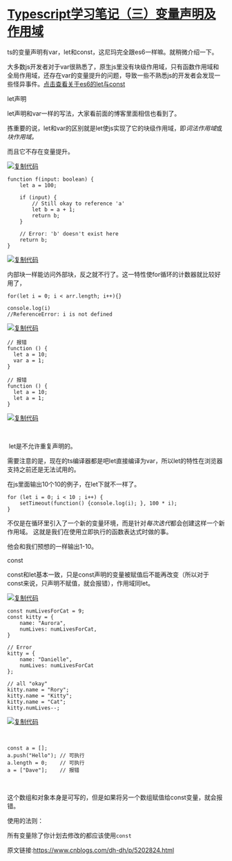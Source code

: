 # [Typescript学习笔记（三）变量声明及作用域](https://www.cnblogs.com/dh-dh/p/5202824.html)

ts的变量声明有var，let和const，这尼玛完全跟es6一样嘛。就稍微介绍一下。

大多数js开发者对于var很熟悉了，原生js里没有块级作用域，只有函数作用域和全局作用域，还存在var的变量提升的问题，导致一些不熟悉js的开发者会发现一些怪异事件。[点击查看关于es6的let与const](http://es6.ruanyifeng.com/#docs/let)

let声明

let声明和var一样的写法，大家看前面的博客里面相信也看到了。

拣重要的说，let和var的区别就是let使js实现了它的块级作用域，即*词法作用域*或*块作用域。*

而且它不存在变量提升。

[![复制代码](https://common.cnblogs.com/images/copycode.gif)](javascript:void(0);)

```
function f(input: boolean) {
    let a = 100;

    if (input) {
        // Still okay to reference 'a'
        let b = a + 1;
        return b;
    }

    // Error: 'b' doesn't exist here
    return b;
}
```

[![复制代码](https://common.cnblogs.com/images/copycode.gif)](javascript:void(0);)

内部块一样能访问外部块，反之就不行了。这一特性使for循环的计数器就比较好用了，

```
for(let i = 0; i < arr.length; i++){}

console.log(i)
//ReferenceError: i is not defined
```

[![复制代码](https://common.cnblogs.com/images/copycode.gif)](javascript:void(0);)

```
// 报错
function () {
  let a = 10;
  var a = 1;
}

// 报错
function () {
  let a = 10;
  let a = 1;
}
```

[![复制代码](https://common.cnblogs.com/images/copycode.gif)](javascript:void(0);)

 

 let是不允许重复声明的。

需要注意的是，现在的ts编译器都是吧let直接编译为var，所以let的特性在浏览器支持之前还是无法试用的。

在js里面输出10个10的例子，在let下就不一样了。

```
for (let i = 0; i < 10 ; i++) {
    setTimeout(function() {console.log(i); }, 100 * i);
}
```

不仅是在循环里引入了一个新的变量环境，而是针对*每次迭代*都会创建这样一个新作用域。 这就是我们在使用立即执行的函数表达式时做的事。

他会和我们预想的一样输出1-10。

const

const和let基本一致，只是const声明的变量被赋值后不能再改变（所以对于const来说，只声明不赋值，就会报错），作用域同let。

[![复制代码](https://common.cnblogs.com/images/copycode.gif)](javascript:void(0);)

```
const numLivesForCat = 9;
const kitty = {
    name: "Aurora",
    numLives: numLivesForCat,
}

// Error
kitty = {
    name: "Danielle",
    numLives: numLivesForCat
};

// all "okay"
kitty.name = "Rory";
kitty.name = "Kitty";
kitty.name = "Cat";
kitty.numLives--;
```

[![复制代码](https://common.cnblogs.com/images/copycode.gif)](javascript:void(0);)

 

```
const a = [];
a.push("Hello"); // 可执行
a.length = 0;    // 可执行
a = ["Dave"];    // 报错
```

 

这个数组和对象本身是可写的，但是如果将另一个数组赋值给const变量，就会报错。

使用的法则：

所有变量除了你计划去修改的都应该使用`const`



原文链接:https://www.cnblogs.com/dh-dh/p/5202824.html